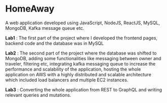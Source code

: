 # HomeAway

A web application developed using JavaScript, NodeJS, ReactJS, MySQL, MongoDB, Kafka message queue etc.

**Lab1** : The first part of the project where I developed the frontend pages, backend code and the database was in MySQL

**Lab2** : The second part of the project where the database was shifted to MongoDB, adding some functionalities like messaging between owner and traveler, filtering etc, integrating kafka messaging queue to increase the performance and scalability of the application, hosting the whole application on AWS with a highly distributed and scalable architecture which included load balancers and multiple EC2 instances.

**Lab3** : Converting the whole application from REST to GraphQL and writing relevant queries and mutations.
